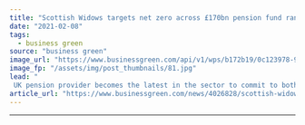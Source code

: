 ```yaml
---
title: "Scottish Widows targets net zero across £170bn pension fund range by 2050"
date: "2021-02-08"
tags: 
  - business green
source: "business green"
image_url: "https://www.businessgreen.com/api/v1/wps/b172b19/0c123978-920e-4eac-b728-5b194edd467d/1/scottish-widows-185x114.jpg"
image_fp: "/assets/img/post_thumbnails/81.jpg"
lead: "
 UK pension provider becomes the latest in the sector to commit to both 2030 and 2050 portfolio decarbonisation targets ..."
article_url: "https://www.businessgreen.com/news/4026828/scottish-widows-targets-net-zero-gbp170bn-pension-fund-range-2050"
---
```


---
